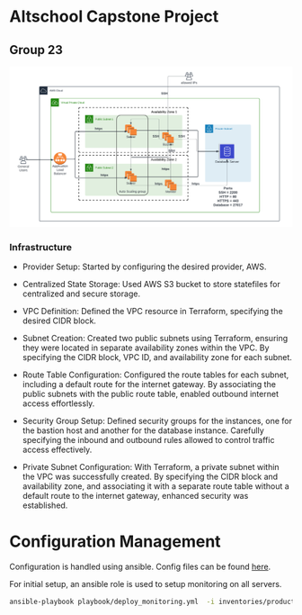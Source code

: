 # Altschool Capstone Project
## Group 23

<img src='./assets/architecture-diagram.png' alt='Architectural diagram'>

### Infrastructure

- Provider Setup: Started by configuring the desired provider, AWS.

- Centralized State Storage: Used AWS S3 bucket to store statefiles for centralized and secure storage.

- VPC Definition: Defined the VPC resource in Terraform, specifying the desired CIDR block.

- Subnet Creation: Created two public subnets using Terraform, ensuring they were located in separate availability zones within the VPC. By specifying the CIDR block, VPC ID, and availability zone for each subnet.

- Route Table Configuration: Configured the route tables for each subnet, including a default route for the internet gateway. By associating the public subnets with the public route table, enabled outbound internet access effortlessly.

- Security Group Setup: Defined security groups for the instances, one for the bastion host and another for the database instance. Carefully specifying the inbound and outbound rules allowed to control traffic access effectively.

- Private Subnet Configuration: With Terraform, a private subnet within the VPC was successfully created. By specifying the CIDR block and availability zone, and associating it with a separate route table without a default route to the internet gateway, enhanced security was established.


# Configuration Management

Configuration is handled using ansible. Config files can be found [here](./ansible).

For initial setup, an ansible role is used to setup monitoring on all servers.

```bash
ansible-playbook playbook/deploy_monitoring.yml  -i inventories/production/ --tags server --limit 'monitoring-server' --private-key <path-to-private-key-file>
```